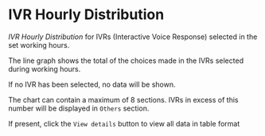 # IVR Hourly Distribution

*IVR Hourly Distribution* for IVRs (Interactive Voice Response)
selected in the set working hours.

The line graph shows the total of the choices made in the IVRs
selected during working hours.

If no IVR has been selected, no data will be shown.

The chart can contain a maximum of 8 sections. IVRs in excess of this
number will be displayed in ``Others`` section.

If present, click the ``View details`` button to view
all data in table format
